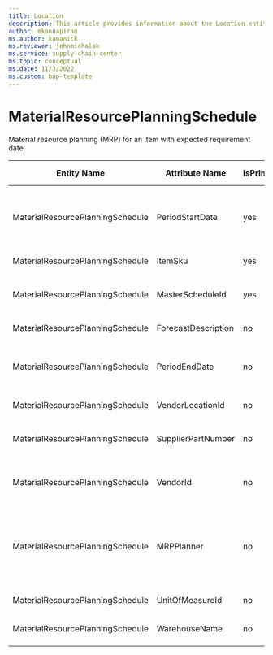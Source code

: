 ```yaml
---
title: Location
description: This article provides information about the Location entity.
author: mkannapiran
ms.author: kamanick
ms.reviewer: johnmichalak
ms.service: supply-chain-center
ms.topic: conceptual
ms.date: 11/3/2022
ms.custom: bap-template
---
```


# MaterialResourcePlanningSchedule

Material resource planning (MRP) for an item with expected requirement date.

| **Entity Name** | **Attribute Name** | **IsPrimaryKey** | **Data Type** | **Data Length** | **Description** |
| --- | --- | --- | --- | --- | --- |
| MaterialResourcePlanningSchedule | PeriodStartDate | yes | timestamp | 8 | Start date of the material resource planning schedule. |
| MaterialResourcePlanningSchedule | ItemSku | yes | string | 20 | Unique Id of the item. |
| MaterialResourcePlanningSchedule | MasterScheduleId | yes | string | 36 | Unique Id of the master schedule. |
| MaterialResourcePlanningSchedule | ForecastDescription | no | string | 4000 | Forecast description. |
| MaterialResourcePlanningSchedule | PeriodEndDate | no | timestamp | 8 | End date of the material resource planning schedule. |
| MaterialResourcePlanningSchedule | VendorLocationId | no | string | 36 | Supplier location ID. |
| MaterialResourcePlanningSchedule | SupplierPartNumber | no | string | 256 | Unique Id of the supplier's item. |
| MaterialResourcePlanningSchedule | VendorId | no | string | 36 | Unique Id of the supplier or vendor. |
| MaterialResourcePlanningSchedule | MRPPlanner | no | string | 40 | MRP planner associated with Material Resource Planning (MRP). |
| MaterialResourcePlanningSchedule | UnitOfMeasureId | no | string | 36 | Unit of measure Id. |
| MaterialResourcePlanningSchedule | WarehouseName | no | string | 256 | Name of the warehouse. |
